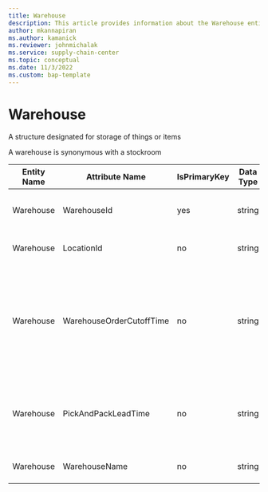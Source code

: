 ```yaml
---
title: Warehouse
description: This article provides information about the Warehouse entity.
author: mkannapiran
ms.author: kamanick
ms.reviewer: johnmichalak
ms.service: supply-chain-center
ms.topic: conceptual
ms.date: 11/3/2022
ms.custom: bap-template
---
```


# Warehouse

A structure designated for storage of things or items

A warehouse is synonymous with a stockroom

| **Entity Name** | **Attribute Name** | **IsPrimaryKey** | **Data Type** | **Data Length** | **Description** |
| --- | --- | --- | --- | --- | --- |
| Warehouse | WarehouseId | yes | string | 36 | The unique identifier of a Warehouse. |
| Warehouse | LocationId | no | string | 36 | The unique identifier of a Location. |
| Warehouse | WarehouseOrderCutoffTime | no | string | 256 | The latest time each day that new orders will be accepted for delivery for the next scheduled delivery day. |
| Warehouse | PickAndPackLeadTime | no | string | 256 | The default time required to pick and pack an item at a warehouse. |
| Warehouse | WarehouseName | no | string | 128 | The name of the Warehouse. |
